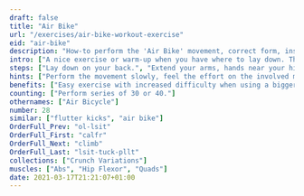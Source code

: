 ```yaml
---
draft: false
title: "Air Bike"
url: "/exercises/air-bike-workout-exercise"
eid: "air-bike"
description: "How-to perform the 'Air Bike' movement, correct form, instructions and hints. Similar exercises, body parts activated, notes, tips and video demonstration"
intro: ["A nice exercise or warm-up when you have where to lay down. The movement adds an hip dynamic allied to abs movement."]
steps: ["Lay down on your back.", "Extend your arms, hands near your hips.", "Slightly raise your legs, bending the knees.", "Extend one leg, while bringing the opposite knee close to your chest, like pedaling a bike.", "This is one repetition.", "Now switch, extending and bending alternate legs."]
hints: ["Perform the movement slowly, feel the effort on the involved muscles.", "You should not strain your neck."]
benefits: ["Easy exercise with increased difficulty when using a bigger number of reps.", "Activates abs with a light and dynamic movement."]
counting: ["Perform series of 30 or 40."]
othernames: ["Air Bicycle"]
number: 28
similar: ["flutter kicks", "air bike"]
OrderFull_Prev: "ol-lsit"
OrderFull_First: "calfr"
OrderFull_Next: "climb"
OrderFull_Last: "lsit-tuck-pllt"
collections: ["Crunch Variations"]
muscles: ["Abs", "Hip Flexor", "Quads"]
date: 2021-03-17T21:21:07+01:00
---
```

